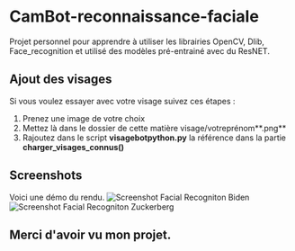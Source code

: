 # CamBot-reconnaissance-faciale
Projet personnel pour apprendre à utiliser les librairies OpenCV, Dlib, Face_recognition et utilisé des modèles pré-entrainé avec du ResNET.

## Ajout des visages
Si vous voulez essayer avec votre visage suivez ces étapes :
1. Prenez une image de votre choix
2. Mettez là dans le dossier de cette matière visage/votreprénom**.png**
3. Rajoutez dans le script **visagebotpython.py** la référence dans la partie **charger_visages_connus()**

## Screenshots
Voici une démo du rendu.
![Screenshot Facial Recogniton Biden](imagesreadme/ScreenshotBiden.png)
![Screenshot Facial Recogniton Zuckerberg](imagesreadme/ScreenshotZuckerberg.png)

##  Merci d'avoir vu mon projet.
